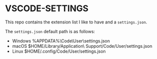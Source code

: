 # VSCODE-SETTINGS
This repo contains the extension list I like to have and a `settings.json`.

The `settings.json` default path is as follows:
- Windows %APPDATA%\Code\User\settings.json
- macOS $HOME/Library/Application\ Support/Code/User/settings.json
- Linux $HOME/.config/Code/User/settings.json

